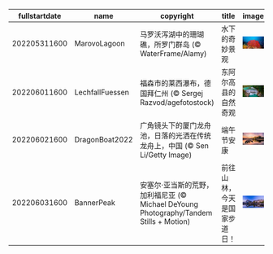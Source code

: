 |fullstartdate|name|copyright|title|image|
|--|--|--|--|--|
202205311600|MarovoLagoon|马罗沃泻湖中的珊瑚礁，所罗门群岛 (© WaterFrame/Alamy)|水下的奇妙景观|![](/zh-CN/2022/06/202205311600MarovoLagoon.jpg)|
202206011600|LechfallFuessen|福森市的莱西瀑布，德国拜仁州 (© Sergej Razvod/agefotostock)|东阿尔高县的自然奇观|![](/zh-CN/2022/06/202206011600LechfallFuessen.jpg)|
202206021600|DragonBoat2022|广角镜头下的厦门龙舟池，日落的光洒在传统龙舟上，中国 (© Sen Li/Getty Image)|端午节安康|![](/zh-CN/2022/06/202206021600DragonBoat2022.jpg)|
202206031600|BannerPeak|安塞尔·亚当斯的荒野，加利福尼亚 (© Michael DeYoung Photography/Tandem Stills + Motion)|前往山林，今天是国家步道日！|![](/zh-CN/2022/06/202206031600BannerPeak.jpg)|
